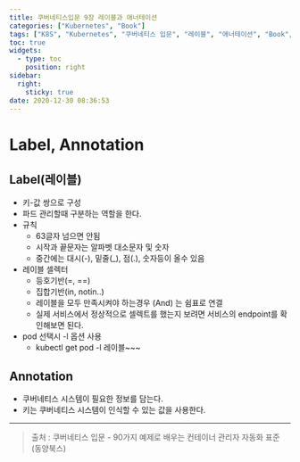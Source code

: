```yaml
---
title: 쿠버네티스입문 9장 레이블과 애너테이션
categories: ["Kubernetes", "Book"]
tags: ["K8S", "Kubernetes", "쿠버네티스 입문", "레이블", "애너테이션", "Book", "동양북스", "90가지 예제로 배우는 컨테이너 관리 자동화 표준"] 
toc: true
widgets:
  - type: toc
    position: right
sidebar:
  right:
    sticky: true
date: 2020-12-30 08:36:53
---
```


# Label, Annotation

## Label(레이블)
- 키-값 쌍으로 구성
- 파드 관리할때 구분하는 역할을 한다.
- 규칙
  - 63글자 넘으면 안됨
  - 시작과 끝문자는 알파벳 대소문자 및 숫자
  - 중간에는 대시(-), 밑줄(_), 점(.), 숫자등이 올수 있음
- 레이블 셀렉터
  - 등호기반(=, ==)
  - 집합기반(in, notin..)
  - 레이블을 모두 만족시켜야 하는경우 (And) 는 쉼표로 연결
  - 실제 서비스에서 정상적으로 셀렉트를 했는지 보려면 서비스의 endpoint를 확인해보면 된다.
- pod 선택시 -l 옵션 사용
  - kubectl get pod -l 레이블~~~  

## Annotation
- 쿠버네티스 시스템이 필요한 정보를 담는다.
- 키는 쿠버네티스 시스템이 인식할 수 있는 값을 사용한다.

---

> 출처 : 쿠버네티스 입문 - 90가지 예제로 배우는 컨테이너 관리자 자동화 표준 (동양북스)